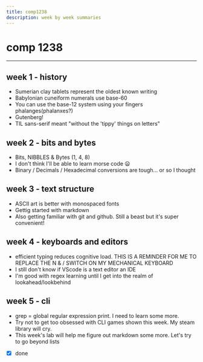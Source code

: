 ```yaml
---
title: comp1238
description: week by week summaries
---
```


# comp 1238

***

## week 1 - history
- Sumerian clay tablets represent the oldest known writing
- Babylonian cuneiform numerals use base-60
- You can use the base-12 system using your fingers phalanges(phalanxes?)
- Gutenberg!
- TIL sans-serif meant "without the 'tippy' things on letters"

## week 2 - bits and bytes
- Bits, NIBBLES & Bytes (1, 4, 8)
- I don't think I'll be able to learn morse code 😦
- Binary / Decimals / Hexadecimal conversions are tough... or so I thought

## week 3 - text structure
- ASCII art is better with monospaced fonts
- Gettig started with markdown
- Also getting familiar with git and github.  Still a beast but it's super convenient!

## week 4 - keyboards and editors
- efficient typing reduces cognitive load.  THIS IS A REMINDER FOR ME TO REPLACE THE N & / SWITCH ON MY MECHANICAL KEYBOARD
- I still don't know if VScode is a text editor an IDE
- I'm good with regex learning until I get into the realm of lookahead/lookbehind

## week 5 - cli
- grep = global regular expression print. I need to learn some more.
- Try not to get too obsessed with CLI games shown this week. My steam library will cry. 
- This week's lab will help me figure out markdown some more. Let's try to go beyond lists
- [x] done
